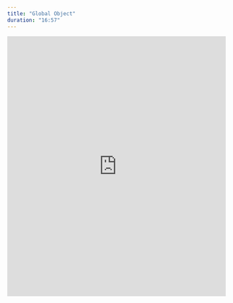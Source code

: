 ```yaml
---
title: "Global Object"
duration: "16:57"
---
```


<iframe width="100%" height="600" src="https://www.youtube.com/embed/BDq-ppL0CpQ" title="YouTube video player" frameborder="0" allow="accelerometer; autoplay; clipboard-write; encrypted-media; gyroscope; picture-in-picture; web-share" allowfullscreen></iframe>